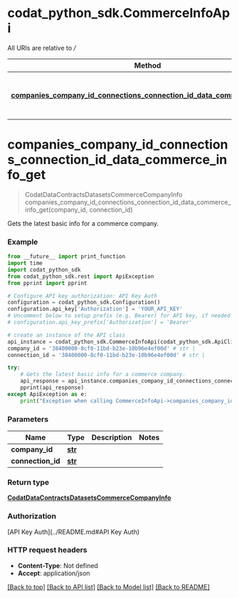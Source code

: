 # codat_python_sdk.CommerceInfoApi

All URIs are relative to */*

Method | HTTP request | Description
------------- | ------------- | -------------
[**companies_company_id_connections_connection_id_data_commerce_info_get**](CommerceInfoApi.md#companies_company_id_connections_connection_id_data_commerce_info_get) | **GET** /companies/{companyId}/connections/{connectionId}/data/commerce-info | Gets the latest basic info for a commerce company.

# **companies_company_id_connections_connection_id_data_commerce_info_get**
> CodatDataContractsDatasetsCommerceCompanyInfo companies_company_id_connections_connection_id_data_commerce_info_get(company_id, connection_id)

Gets the latest basic info for a commerce company.

### Example
```python
from __future__ import print_function
import time
import codat_python_sdk
from codat_python_sdk.rest import ApiException
from pprint import pprint

# Configure API key authorization: API Key Auth
configuration = codat_python_sdk.Configuration()
configuration.api_key['Authorization'] = 'YOUR_API_KEY'
# Uncomment below to setup prefix (e.g. Bearer) for API key, if needed
# configuration.api_key_prefix['Authorization'] = 'Bearer'

# create an instance of the API class
api_instance = codat_python_sdk.CommerceInfoApi(codat_python_sdk.ApiClient(configuration))
company_id = '38400000-8cf0-11bd-b23e-10b96e4ef00d' # str | 
connection_id = '38400000-8cf0-11bd-b23e-10b96e4ef00d' # str | 

try:
    # Gets the latest basic info for a commerce company.
    api_response = api_instance.companies_company_id_connections_connection_id_data_commerce_info_get(company_id, connection_id)
    pprint(api_response)
except ApiException as e:
    print("Exception when calling CommerceInfoApi->companies_company_id_connections_connection_id_data_commerce_info_get: %s\n" % e)
```

### Parameters

Name | Type | Description  | Notes
------------- | ------------- | ------------- | -------------
 **company_id** | [**str**](.md)|  | 
 **connection_id** | [**str**](.md)|  | 

### Return type

[**CodatDataContractsDatasetsCommerceCompanyInfo**](CodatDataContractsDatasetsCommerceCompanyInfo.md)

### Authorization

[API Key Auth](../README.md#API Key Auth)

### HTTP request headers

 - **Content-Type**: Not defined
 - **Accept**: application/json

[[Back to top]](#) [[Back to API list]](../README.md#documentation-for-api-endpoints) [[Back to Model list]](../README.md#documentation-for-models) [[Back to README]](../README.md)

